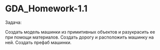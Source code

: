 # GDA_Homework-1.1

Задача:

Создать модель машинки из примитивных объектов и разукрасить ее при помощи материалов.
Создать дорогу и расположить машинку на ней.
Создать префаб машинки.
